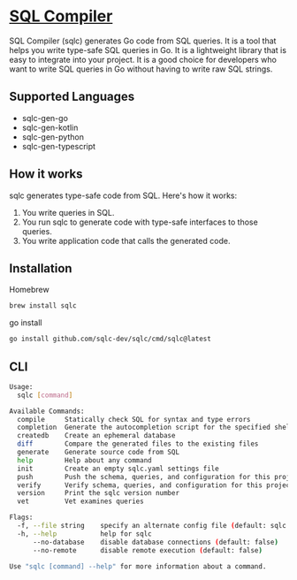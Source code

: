 # [SQL Compiler](https://github.com/sqlc-dev/sqlc)
SQL Compiler (sqlc) generates Go code from SQL queries. It is a tool that helps you write type-safe SQL queries in Go. It is a lightweight library that is easy to integrate into your project. It is a good choice for developers who want to write SQL queries in Go without having to write raw SQL strings.

## Supported Languages
* sqlc-gen-go
* sqlc-gen-kotlin
* sqlc-gen-python
* sqlc-gen-typescript

## How it works
sqlc generates type-safe code from SQL. Here's how it works:

1. You write queries in SQL. 
2. You run sqlc to generate code with type-safe interfaces to those queries.
3. You write application code that calls the generated code.

## Installation
Homebrew
```bash
brew install sqlc
```
go install
```bash
go install github.com/sqlc-dev/sqlc/cmd/sqlc@latest
```

## CLI
```bash
Usage:
  sqlc [command]

Available Commands:
  compile     Statically check SQL for syntax and type errors
  completion  Generate the autocompletion script for the specified shell
  createdb    Create an ephemeral database
  diff        Compare the generated files to the existing files
  generate    Generate source code from SQL
  help        Help about any command
  init        Create an empty sqlc.yaml settings file
  push        Push the schema, queries, and configuration for this project
  verify      Verify schema, queries, and configuration for this project
  version     Print the sqlc version number
  vet         Vet examines queries

Flags:
  -f, --file string    specify an alternate config file (default: sqlc.yaml)
  -h, --help           help for sqlc
      --no-database    disable database connections (default: false)
      --no-remote      disable remote execution (default: false)

Use "sqlc [command] --help" for more information about a command.
```


